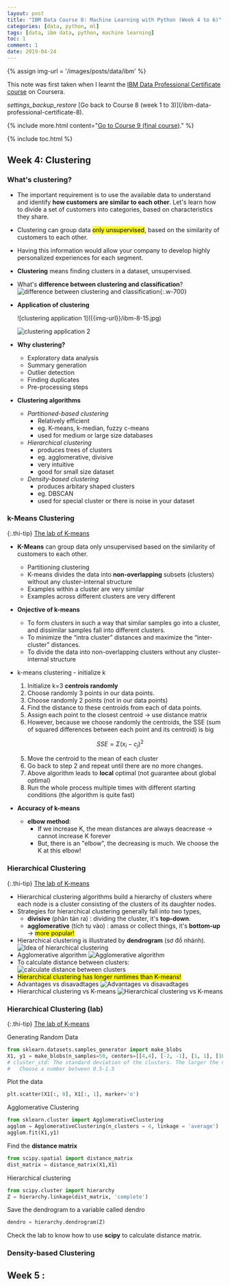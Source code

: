 ```yaml
---
layout: post
title: "IBM Data Course 8: Machine Learning with Python (Week 4 to 6)"
categories: [data, python, ml]
tags: [data, ibm data, python, machine learning]
toc: 1
comment: 1
date: 2019-04-24
---
```


{% assign img-url = '/images/posts/data/ibm' %}

This note was first taken when I learnt the [IBM Data Professional Certificate course](https://www.coursera.org/specializations/ibm-data-science-professional-certificate) on Coursera.

<div class="see-again">
<i class="material-icons">settings_backup_restore</i>
<span markdown="1">
[Go back to Course 8 (week 1 to 3)](/ibm-data-professional-certificate-8).
</span>
</div>

{% include more.html content="[Go to Course 9 (final course)](/ibm-data-professional-certificate-10)." %}

{% include toc.html %}

## Week 4: Clustering

### What's clustering?

- The important requirement is to use the available data to understand and identify **how customers are similar to each other**. Let's learn how to divide a set of customers into categories, based on characteristics they share.
- Clustering can group data <mark>only unsupervised</mark>, based on the similarity of customers to each other.
- Having this information would allow your company to develop highly personalized experiences for each segment.
- **Clustering** means finding clusters in a dataset, unsupervised.
- What's **difference between clustering and classification**?
  ![difference between clustering and classification]({{img-url}}/ibm-8-14.jpg){:.w-700}
- **Application of clustering**
  <div class="columns-2" markdown="1">
  ![clustering application 1]({{img-url}}/ibm-8-15.jpg)
  
  ![clustering application 2]({{img-url}}/ibm-8-16.jpg)
  </div>
- **Why clustering?**
  - Exploratory data analysis
  - Summary generation
  - Outlier detection
  - Finding duplicates
  - Pre-processing steps
- **Clustering algorithms**
  - *Partitioned-based clustering*
    - Relatively efficient
    - eg. K-means, k-median, fuzzy c-means
    - used for medium or large size databases
  - *Hierarchical clustering*
    - produces trees of clusters
    - eg. agglomerative, divisive
    - very intuitive
    - good for small size dataset
  - *Density-based clustering*
    - produces arbitary shaped clusters
    - eg. DBSCAN
    - used for special cluster or there is noise in your dataset

### k-Means Clustering

{:.thi-tip}
[The lab of K-means]({{site.url}}{{site.baseurl}}/files/ibm/ML0101EN-Clus-K-Means-Customer-Seg-py-v1)

- **K-Means** can group data only unsupervised based on the similarity of customers to each other.
  - Partitioning clustering
  - K-means divides the data into **non-overlapping** subsets (clusters) without any cluster-internal structure
  - Examples within a cluster are very similar
  - Examples across different clusters are very different
- **Onjective of k-means**
  - To form clusters in such a way that similar samples go into a cluster, and dissimilar samples fall into different clusters.
  - To minimize the “intra cluster” distances and maximize the “inter-cluster” distances.
  - To divide the data into non-overlapping clusters without any cluster-internal structure
- k-means clustering - initialize k
  1. Initialize k=3 **centrois randomly**
    1. Choose randomly 3 points in our data points.
    2. Choose randomly 2 points (not in our data points)
  2. Find the distance to these centroids from each of data points.
  3. Assign each point to the closest centroid -> use distance matrix
  4. However, because we choose randomly the centroids, the SSE (sum of squared differences between each point and its centroid) is big
    
    $$
    SSE = \Sigma (x_i-c_j)^2
    $$

  5. Move the centroid to the mean of each cluster
  6. Go back to step 2 and repeat until there are no more changes.
  7. Above algorithm leads to **local** optimal (not guarantee about global optimal)
  8. Run the whole process multiple times with different starting conditions (the algorithm is quite fast)
- **Accuracy of k-means**
  - **elbow method**: 
    - If we increase K, the mean distances are always deacrease -> cannot increase K forever
    - But, there is an "elbow", the decreasing is much. We choose the K at this elbow!

### Hierarchical Clustering

{:.thi-tip}
[The lab of K-means]({{site.url}}{{site.baseurl}}/files/ibm/ML0101EN-Clus-Hierarchical-Cars-py-v1)

- Hierarchical clustering algorithms build a hierarchy of clusters where each node is a cluster consisting of the clusters of its daughter nodes. 
- Strategies for hierarchical clustering generally fall into two types, 
  - **divisive** (phân tán ra) : dividing the cluster, it's **top-down**.
  - **agglomerative** (tích tụ vào) : amass or collect things, it's **bottom-up** -> <mark>more popular!</mark>
- Hierarchical clustering is illustrated by **dendrogram** (sơ đồ nhánh).
  ![Idea of hierarchical clustering]({{img-url}}/ibm-8-17.jpg)
- Agglomerative algorithm
  ![Agglomerative algorithm]({{img-url}}/ibm-8-18.jpg)
- To calculate distance between clusters:
  ![calculate distance between clusters]({{img-url}}/ibm-8-19.jpg)
- <mark>Hierarchical clustering has longer runtimes than K-means!</mark>
- Advantages vs disavadtages
  ![Advantages vs disavadtages]({{img-url}}/ibm-8-20.jpg)
- Hierarchical clustering vs K-means
  ![Hierarchical clustering vs K-means]({{img-url}}/ibm-8-21.jpg)

### Hierarchical Clustering (lab)

{:.thi-tip}
[The lab of K-means]({{site.url}}{{site.baseurl}}/files/ibm/ML0101EN-Clus-Hierarchical-Cars-py-v1)

Generating Random Data

~~~ python
from sklearn.datasets.samples_generator import make_blobs
X1, y1 = make_blobs(n_samples=50, centers=[[4,4], [-2, -1], [1, 1], [10,4]], cluster_std=0.9)
# cluster_std: The standard deviation of the clusters. The larger the number, the further apart the clusters
#   Choose a number between 0.5-1.5
~~~

Plot the data

~~~ python
plt.scatter(X1[:, 0], X1[:, 1], marker='o') 
~~~

Agglomerative Clustering

~~~ python
from sklearn.cluster import AgglomerativeClustering
agglom = AgglomerativeClustering(n_clusters = 4, linkage = 'average')
agglom.fit(X1,y1)
~~~

Find the **distance matrix**

~~~ python
from scipy.spatial import distance_matrix
dist_matrix = distance_matrix(X1,X1) 
~~~

Hierarchical clustering

~~~ python
from scipy.cluster import hierarchy
Z = hierarchy.linkage(dist_matrix, 'complete')
~~~

Save the dendrogram to a variable called dendro

~~~ python
dendro = hierarchy.dendrogram(Z)
~~~

Check the lab to know how to use **scipy** to calculate distance matrix.



### Density-based Clustering


## Week 5 : 